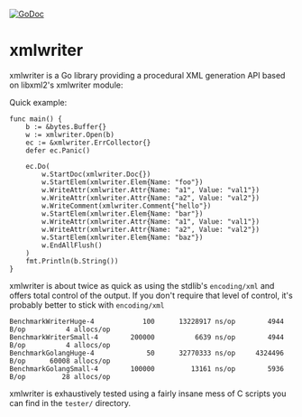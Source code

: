 [![GoDoc](https://godoc.org/github.com/shabbyrobe/xmlwriter?status.svg)](https://godoc.org/github.com/shabbyrobe/xmlwriter)

xmlwriter
=========

xmlwriter is a Go library providing a procedural XML generation API based
on libxml2's xmlwriter module:

Quick example:

    func main() {
        b := &bytes.Buffer{}
        w := xmlwriter.Open(b)
        ec := &xmlwriter.ErrCollector{}
        defer ec.Panic()

        ec.Do(
            w.StartDoc(xmlwriter.Doc{})
            w.StartElem(xmlwriter.Elem{Name: "foo"})
            w.WriteAttr(xmlwriter.Attr{Name: "a1", Value: "val1"})
            w.WriteAttr(xmlwriter.Attr{Name: "a2", Value: "val2"})
            w.WriteComment(xmlwriter.Comment{"hello"})
            w.StartElem(xmlwriter.Elem{Name: "bar"})
            w.WriteAttr(xmlwriter.Attr{Name: "a1", Value: "val1"})
            w.WriteAttr(xmlwriter.Attr{Name: "a2", Value: "val2"})
            w.StartElem(xmlwriter.Elem{Name: "baz"})
            w.EndAllFlush()
        )
        fmt.Println(b.String())
    }

xmlwriter is about twice as quick as using the stdlib's `encoding/xml` and
offers total control of the output. If you don't require that level of control,
it's probably better to stick with `encoding/xml`

    BenchmarkWriterHuge-4      	     100	  13228917 ns/op	    4944 B/op	       4 allocs/op
    BenchmarkWriterSmall-4     	  200000	      6639 ns/op	    4944 B/op	       4 allocs/op
    BenchmarkGolangHuge-4      	      50	  32770333 ns/op	 4324496 B/op	   60008 allocs/op
    BenchmarkGolangSmall-4     	  100000	     13161 ns/op	    5936 B/op	      28 allocs/op

xmlwriter is exhaustively tested using a fairly insane mess of C scripts you
can find in the `tester/` directory.

